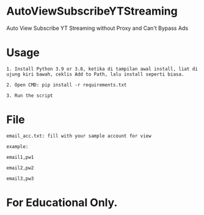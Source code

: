 # AutoViewSubscribeYTStreaming
Auto View Subscribe YT Streaming without Proxy and Can't Bypass Ads

# Usage
    1. Install Python 3.9 or 3.8, ketika di tampilan awal install, liat di ujung kiri bawah, ceklis Add to Path, lalu install seperti biasa.
    
    2. Open CMD: pip install -r requirements.txt
    
    3. Run the script
    
# File

    email_acc.txt: fill with your sample account for view
    
    example:
    
    email1,pw1
    
    email2,pw2
    
    email3,pw3
    
# For Educational Only.
